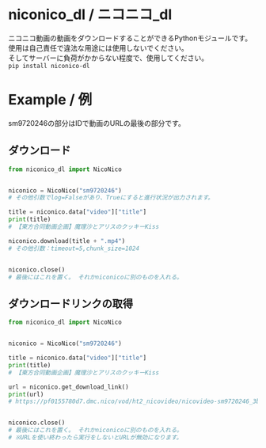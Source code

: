 # niconico_dl / ニコニコ_dl
ニコニコ動画の動画をダウンロードすることができるPythonモジュールです。  
使用は自己責任で違法な用途には使用しないでください。  
そしてサーバーに負荷がかからない程度で、使用してください。  
`pip install niconico-dl`  

# Example / 例
sm9720246の部分はIDで動画のURLの最後の部分です。  
## ダウンロード
```python
from niconico_dl import NicoNico


niconico = NicoNico("sm9720246")
# その他引数でlog=Falseがあり、Trueにすると進行状況が出力されます。

title = niconico.data["video"]["title"]
print(title)
# 【東方合同動画企画】魔理沙とアリスのクッキーKiss

niconico.download(title + ".mp4")
# その他引数：timeout=5,chunk_size=1024


niconico.close()
# 最後にはこれを置く。 それかniconicoに別のものを入れる。
```
## ダウンロードリンクの取得
```python
from niconico_dl import NicoNico


niconico = NicoNico("sm9720246")

title = niconico.data["video"]["title"]
print(title)
# 【東方合同動画企画】魔理沙とアリスのクッキーKiss

url = niconico.get_download_link()
print(url)
# https://pf0155780d7.dmc.nico/vod/ht2_nicovideo/nicovideo-sm9720246_3b0afad5f792d95ff576d66ed955614fdff9e58b648b3b3d83006a0533ef90b9?ht2_nicovideo=86146818.oufj1q6yp7_qpr6wt_3e436vz3cjqri


niconico.close()
# 最後にはこれを置く。 それかniconicoに別のものを入れる。
# ※URLを使い終わったら実行をしないとURLが無効になります。
```